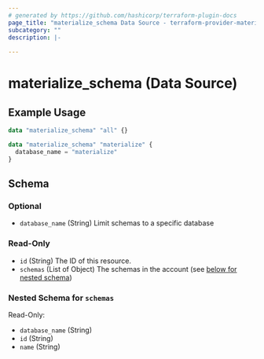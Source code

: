 ```yaml
---
# generated by https://github.com/hashicorp/terraform-plugin-docs
page_title: "materialize_schema Data Source - terraform-provider-materialize"
subcategory: ""
description: |-
  
---
```


# materialize_schema (Data Source)



## Example Usage

```terraform
data "materialize_schema" "all" {}

data "materialize_schema" "materialize" {
  database_name = "materialize"
}
```

<!-- schema generated by tfplugindocs -->
## Schema

### Optional

- `database_name` (String) Limit schemas to a specific database

### Read-Only

- `id` (String) The ID of this resource.
- `schemas` (List of Object) The schemas in the account (see [below for nested schema](#nestedatt--schemas))

<a id="nestedatt--schemas"></a>
### Nested Schema for `schemas`

Read-Only:

- `database_name` (String)
- `id` (String)
- `name` (String)


